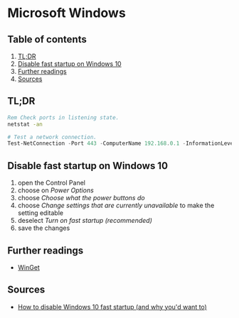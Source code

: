 # Microsoft Windows

## Table of contents <!-- omit in toc -->

1. [TL;DR](#tldr)
1. [Disable fast startup on Windows 10](#disable-fast-startup-on-windows-10)
1. [Further readings](#further-readings)
1. [Sources](#sources)

## TL;DR

```bat
Rem Check ports in listening state.
netstat -an
```

```ps1
# Test a network connection.
Test-NetConnection -Port 443 -ComputerName 192.168.0.1 -InformationLevel Detailed
```

## Disable fast startup on Windows 10

1. open the Control Panel
1. choose on _Power Options_
1. choose _Choose what the power buttons do_
1. choose _Change settings that are currently unavailable_ to make the setting editable
1. deselect _Turn on fast startup (recommended)_
1. save the changes

## Further readings

- [WinGet]

[winget]: winget.md

## Sources

- [How to disable Windows 10 fast startup (and why you'd want to)]

<!--
  References
  -->

<!-- Others -->
[how to disable windows 10 fast startup (and why you'd want to)]: https://www.windowscentral.com/how-disable-windows-10-fast-startup
